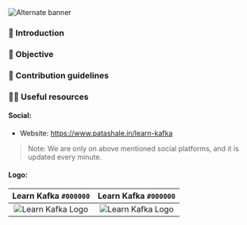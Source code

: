 <picture>
  <source media="(prefers-color-scheme: dark)" srcset="https://github.com/patashale/learn-kafka/assets/68323012/4a8bfa99-30a2-43f6-aeea-0a579f8ade3d">
  <source media="(prefers-color-scheme: light)" srcset="https://github.com/patashale/learn-kafka/assets/68323012/4a8bfa99-30a2-43f6-aeea-0a579f8ade3d">
  <img alt="Alternate banner" src="https://github.com/patashale/learn-kafka/assets/68323012/4a8bfa99-30a2-43f6-aeea-0a579f8ade3d">
</picture>

### 👋 Introduction



### 🎯 Objective



### 🌈 Contribution guidelines



### 👩‍💻 Useful resources

#### Social:
  - Website: https://www.patashale.in/learn-kafka

> Note: We are only on above mentioned social platforms, and it is updated every minute.

#### Logo:

Learn Kafka `#000000` | Learn Kafka `#000000`
:-------------------------:|:-------------------------:
![Learn Kafka Logo](https://github.com/patashale/learn-kafka/assets/68323012/2fbdfb0a-4fe7-4431-9d24-6902b4d6ffaa) | ![Learn Kafka Logo](https://github.com/patashale/learn-kafka/assets/68323012/2fbdfb0a-4fe7-4431-9d24-6902b4d6ffaa)
